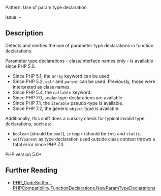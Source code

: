 Pattern: Use of param type declaration

Issue: -

## Description

Detects and verifies the use of parameter type declarations in function declarations.

Parameter type declarations - class/interface names only - is available since PHP 5.0.
- Since PHP 5.1, the `array` keyword can be used.
- Since PHP 5.2, `self` and `parent` can be used. Previously, those were interpreted as
  class names.
- Since PHP 5.4, the `callable` keyword.
- Since PHP 7.0, scalar type declarations are available.
- Since PHP 7.1, the `iterable` pseudo-type is available.
- Since PHP 7.2, the generic `object` type is available.

Additionally, this sniff does a cursory check for typical invalid type declarations,
such as:
- `boolean` (should be `bool`), `integer` (should be `int`) and `static`.
- `self`/`parent` as type declaration used outside class context throws a fatal error since PHP 7.0.

PHP version 5.0+

## Further Reading

* [PHP_CodeSniffer - PHPCompatibility.FunctionDeclarations.NewParamTypeDeclarations](https://github.com/PHPCompatibility/PHPCompatibility/tree/develop/PHPCompatibility/Sniffs/FunctionDeclarations/NewParamTypeDeclarationsSniff.php)